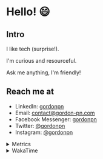 # Hello! 😄

## Intro

I like tech (surprise!).

I'm curious and resourceful.

Ask me anything, I'm friendly!

## Reach me at

- LinkedIn: [gordonpn](https://www.linkedin.com/in/gordonpn/)
- Email: [contact@gordon-pn.com](mailto:contact@gordon-pn.com)
- Facebook Messenger: [gordonpn](https://www.messenger.com/t/Gordonpn)
- Twitter: [@gordonpn](https://twitter.com/Gordonpn)
- Instagram: [@gordonpn](https://www.instagram.com/gordonpn/)

<details>
  <summary>Metrics</summary>

  <img align="center" src="https://github.com/gordonpn/gordonpn/blob/master/github-metrics.svg" alt="GitHub Metrics">

</details>

<details>
  <summary>WakaTime</summary>

  <!--START_SECTION:waka-->
📊 **This Week I Spent My Time On** 

```text
💬 Programming Languages: 
Java                     16 hrs 52 mins      ████████████████████░░░░░   79.28 % 
Text                     1 hr 47 mins        ██░░░░░░░░░░░░░░░░░░░░░░░   08.42 % 
YAML                     54 mins             █░░░░░░░░░░░░░░░░░░░░░░░░   04.30 % 
Groovy                   37 mins             █░░░░░░░░░░░░░░░░░░░░░░░░   02.92 % 
Java Properties          26 mins             █░░░░░░░░░░░░░░░░░░░░░░░░   02.08 % 

🔥 Editors: 
IntelliJ IDEA            21 hrs 17 mins      █████████████████████████   100.00 % 
```


 Last Updated on 29/11/2024 16:27:45 UTC
<!--END_SECTION:waka-->
</details>
